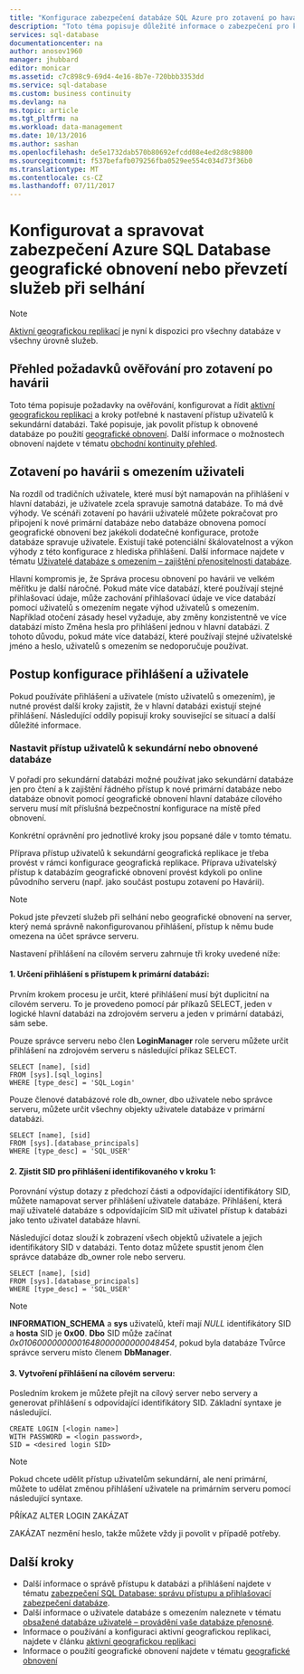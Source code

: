 ```yaml
---
title: "Konfigurace zabezpečení databáze SQL Azure pro zotavení po havárii | Microsoft Docs"
description: "Toto téma popisuje důležité informace o zabezpečení pro konfiguraci a správu zabezpečení po obnovení databáze nebo převzetí služeb při selhání na sekundární server v případě výpadku datacentra nebo jiných po havárii"
services: sql-database
documentationcenter: na
author: anosov1960
manager: jhubbard
editor: monicar
ms.assetid: c7c898c9-69d4-4e16-8b7e-720bbb3353dd
ms.service: sql-database
ms.custom: business continuity
ms.devlang: na
ms.topic: article
ms.tgt_pltfrm: na
ms.workload: data-management
ms.date: 10/13/2016
ms.author: sashan
ms.openlocfilehash: de5e1732dab570b80692efcdd08e4ed2d8c98800
ms.sourcegitcommit: f537befafb079256fba0529ee554c034d73f36b0
ms.translationtype: MT
ms.contentlocale: cs-CZ
ms.lasthandoff: 07/11/2017
---
```

# <a name="configure-and-manage-azure-sql-database-security-for-geo-restore-or-failover"></a>Konfigurovat a spravovat zabezpečení Azure SQL Database geografické obnovení nebo převzetí služeb při selhání 

> [!NOTE]
> [Aktivní geografickou replikací](sql-database-geo-replication-overview.md) je nyní k dispozici pro všechny databáze v všechny úrovně služeb.
>  

## <a name="overview-of-authentication-requirements-for-disaster-recovery"></a>Přehled požadavků ověřování pro zotavení po havárii
Toto téma popisuje požadavky na ověřování, konfigurovat a řídit [aktivní geografickou replikaci](sql-database-geo-replication-overview.md) a kroky potřebné k nastavení přístup uživatelů k sekundární databázi. Také popisuje, jak povolit přístup k obnovené databáze po použití [geografické obnovení](sql-database-recovery-using-backups.md#geo-restore). Další informace o možnostech obnovení najdete v tématu [obchodní kontinuity přehled](sql-database-business-continuity.md).

## <a name="disaster-recovery-with-contained-users"></a>Zotavení po havárii s omezením uživateli
Na rozdíl od tradičních uživatele, které musí být namapován na přihlášení v hlavní databázi, je uživatele zcela spravuje samotná databáze. To má dvě výhody. Ve scénáři zotavení po havárii uživatelé můžete pokračovat pro připojení k nové primární databáze nebo databáze obnovena pomocí geografické obnovení bez jakékoli dodatečné konfigurace, protože databáze spravuje uživatele. Existují také potenciální škálovatelnost a výkon výhody z této konfigurace z hlediska přihlášení. Další informace najdete v tématu [Uživatelé databáze s omezením – zajištění přenositelnosti databáze](https://msdn.microsoft.com/library/ff929188.aspx). 

Hlavní kompromis je, že Správa procesu obnovení po havárii ve velkém měřítku je další náročné. Pokud máte více databází, které používají stejné přihlašovací údaje, může zachování přihlašovací údaje ve více databází pomocí uživatelů s omezením negate výhod uživatelů s omezením. Například otočení zásady hesel vyžaduje, aby změny konzistentně ve více databází místo Změna hesla pro přihlášení jednou v hlavní databázi. Z tohoto důvodu, pokud máte více databází, které používají stejné uživatelské jméno a heslo, uživatelů s omezením se nedoporučuje používat. 

## <a name="how-to-configure-logins-and-users"></a>Postup konfigurace přihlášení a uživatele
Pokud používáte přihlášení a uživatele (místo uživatelů s omezením), je nutné provést další kroky zajistit, že v hlavní databázi existují stejné přihlášení. Následující oddíly popisují kroky související se situací a další důležité informace.

### <a name="set-up-user-access-to-a-secondary-or-recovered-database"></a>Nastavit přístup uživatelů k sekundární nebo obnovené databáze
V pořadí pro sekundární databázi možné používat jako sekundární databáze jen pro čtení a k zajištění řádného přístup k nové primární databáze nebo databáze obnovit pomocí geografické obnovení hlavní databáze cílového serveru musí mít příslušná bezpečnostní konfigurace na místě před obnovení.

Konkrétní oprávnění pro jednotlivé kroky jsou popsané dále v tomto tématu.

Příprava přístup uživatelů k sekundární geografická replikace je třeba provést v rámci konfigurace geografická replikace. Příprava uživatelský přístup k databázím geografické obnovení provést kdykoli po online původního serveru (např. jako součást postupu zotavení po Havárii).

> [!NOTE]
> Pokud jste převzetí služeb při selhání nebo geografické obnovení na server, který nemá správně nakonfigurovanou přihlášení, přístup k němu bude omezena na účet správce serveru.
> 
> 

Nastavení přihlášení na cílovém serveru zahrnuje tři kroky uvedené níže:

#### <a name="1-determine-logins-with-access-to-the-primary-database"></a>1. Určení přihlášení s přístupem k primární databázi:
Prvním krokem procesu je určit, které přihlášení musí být duplicitní na cílovém serveru. To je provedeno pomocí pár příkazů SELECT, jeden v logické hlavní databázi na zdrojovém serveru a jeden v primární databázi, sám sebe.

Pouze správce serveru nebo člen **LoginManager** role serveru můžete určit přihlášení na zdrojovém serveru s následující příkaz SELECT. 

    SELECT [name], [sid] 
    FROM [sys].[sql_logins] 
    WHERE [type_desc] = 'SQL_Login'

Pouze členové databázové role db_owner, dbo uživatele nebo správce serveru, můžete určit všechny objekty uživatele databáze v primární databázi.

    SELECT [name], [sid]
    FROM [sys].[database_principals]
    WHERE [type_desc] = 'SQL_USER'

#### <a name="2-find-the-sid-for-the-logins-identified-in-step-1"></a>2. Zjistit SID pro přihlášení identifikovaného v kroku 1:
Porovnání výstup dotazy z předchozí části a odpovídající identifikátory SID, můžete namapovat server přihlášení uživatele databáze. Přihlášení, která mají uživatelé databáze s odpovídajícím SID mít uživatel přístup k databázi jako tento uživatel databáze hlavní. 

Následující dotaz slouží k zobrazení všech objektů uživatele a jejich identifikátory SID v databázi. Tento dotaz můžete spustit jenom člen správce databáze db_owner role nebo serveru.

    SELECT [name], [sid]
    FROM [sys].[database_principals]
    WHERE [type_desc] = 'SQL_USER'

> [!NOTE]
> **INFORMATION_SCHEMA** a **sys** uživatelů, kteří mají *NULL* identifikátory SID a **hosta** SID je **0x00**. **Dbo** SID může začínat *0x01060000000001648000000000048454*, pokud byla databáze Tvůrce správce serveru místo členem **DbManager**.
> 
> 

#### <a name="3-create-the-logins-on-the-target-server"></a>3. Vytvoření přihlášení na cílovém serveru:
Posledním krokem je můžete přejít na cílový server nebo servery a generovat přihlášení s odpovídající identifikátory SID. Základní syntaxe je následující.

    CREATE LOGIN [<login name>]
    WITH PASSWORD = <login password>,
    SID = <desired login SID>

> [!NOTE]
> Pokud chcete udělit přístup uživatelům sekundární, ale není primární, můžete to udělat změnou přihlášení uživatele na primárním serveru pomocí následující syntaxe.
> 
> PŘÍKAZ ALTER LOGIN <login name> ZAKÁZAT
> 
> ZAKÁZAT nezmění heslo, takže můžete vždy ji povolit v případě potřeby.
> 
> 

## <a name="next-steps"></a>Další kroky
* Další informace o správě přístupu k databázi a přihlášení najdete v tématu [zabezpečení SQL Database: správu přístupu a přihlašovací zabezpečení databáze](sql-database-manage-logins.md).
* Další informace o uživatele databáze s omezením naleznete v tématu [obsažené databáze uživatelé – provádění vaše databáze přenosné](https://msdn.microsoft.com/library/ff929188.aspx).
* Informace o používání a konfiguraci aktivní geografickou replikaci, najdete v článku [aktivní geografickou replikaci](sql-database-geo-replication-overview.md)
* Informace o použití geografické obnovení najdete v tématu [geografické obnovení](sql-database-recovery-using-backups.md#geo-restore)

